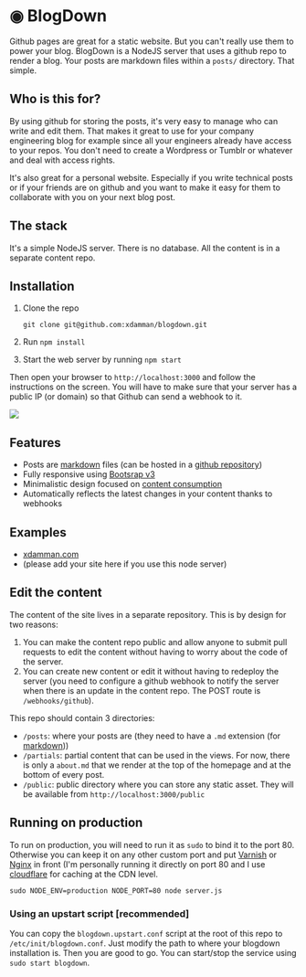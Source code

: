 # ◉ BlogDown

Github pages are great for a static website. But you can't really use them to power your blog. BlogDown is a NodeJS server that uses a github repo to render a blog. Your posts are markdown files within a `posts/` directory. That simple. 

## Who is this for?

By using github for storing the posts, it's very easy to manage who can write and edit them. That makes it great to use for your company engineering blog for example since all your engineers already have access to your repos. You don't need to create a Wordpress or Tumblr or whatever and deal with access rights.

It's also great for a personal website. Especially if you write technical posts or if your friends are on github and you want to make it easy for them to collaborate with you on your next blog post. 

## The stack

It's a simple NodeJS server. There is no database. All the content is in a separate content repo. 

## Installation


1. Clone the repo

    `git clone git@github.com:xdamman/blogdown.git`
  
1. Run `npm install` 

1. Start the web server by running `npm start`

Then open your browser to `http://localhost:3000` and follow the instructions on the screen. You will have to make sure that your server has a public IP (or domain) so that Github can send a webhook to it. 

![](http://f.cl.ly/items/3T1x1R340Y0h0Z0E3T1d/blogdown-setup.png)


## Features
- Posts are [markdown](http://en.wikipedia.org/wiki/Markdown) files (can be hosted in a [github repository](https://github.com/xdamman/website-content/blob/master/posts/the-hidden-power-of-twitter-custom-timelines.md))
- Fully responsive using [Bootsrap v3](http://getbootstrap.com)
- Minimalistic design focused on [content consumption](http://xdamman.com/the-hidden-power-of-twitter-custom-timelines)
- Automatically reflects the latest changes in your content thanks to webhooks

## Examples

- [xdamman.com](http://xdamman.com)
- (please add your site here if you use this node server)

    
## Edit the content
The content of the site lives in a separate repository. This is by design for two reasons: 

1. You can make the content repo public and allow anyone to submit pull requests to edit the content without having to worry about the code of the server.
1. You can create new content or edit it without having to redeploy the server (you need to configure a github webhook to notify the server when there is an update in the content repo. The POST route is `/webhooks/github`).
   
This repo should contain 3 directories:
 
- `/posts`: where your posts are (they need to have a `.md` extension (for [markdown](http://en.wikipedia.org/wiki/Markdown)))
- `/partials`: partial content that can be used in the views. For now, there is only a `about.md` that we render at the top of the homepage and at the bottom of every post. 
- `/public`: public directory where you can store any static asset. They will be available from `http://localhost:3000/public`

## Running on production

To run on production, you will need to run it as `sudo` to bind it to the port 80. Otherwise you can keep it on any other custom port and put [Varnish](https://www.varnish-cache.org/) or [Nginx](http://wiki.nginx.org/Main) in front (I'm personally running it directly on port 80 and I use [cloudflare](http://cloudflare.com) for caching at the CDN level. 

    sudo NODE_ENV=production NODE_PORT=80 node server.js
    
### Using an upstart script [recommended]

You can copy the `blogdown.upstart.conf` script at the root of this repo to `/etc/init/blogdown.conf`. Just modify the path to where your blogdown installation is. Then you are good to go. You can start/stop the service using `sudo start blogdown`.